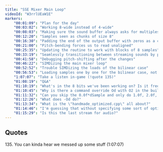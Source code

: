 ```yaml
---
title: "SSE Mixer Main Loop"
videoId: "W3rrlUEaW1E"
markers:
    "00:01:09": "Plan for the day"
    "00:03:02": "Working 8-wide instead of 4-wide"
    "00:08:03": "Making sure the sound buffer always asks for multiples of 8 samples"
    "00:12:20": "Samples seen as chunks of size 8"
    "00:16:30": "Padding the end of the output buffer with zeros as a consequence of working with blocks of samples"
    "00:21:00": "Pitch-bending forces us to read unaligned"
    "00:25:35": "Updating the routine to work with blocks of 8 samples"
    "00:33:19": "Seamlessly transitioning between streaming sounds by padding them with subsequent sounds up to 8 samples past their end"
    "00:41:58": "Debugging pitch-shifting after the changes"
    "00:46:22": "SIMDizing the main mixer loop"
    "00:52:52": "Trouble SIMDizing the loads of the bilinear case"
    "00:56:53": "Loading samples one by one for the bilinear case, not by blocks of eight samples"
    "1:07:07": "Take a listen in-game (!quote 135)"
    "01:08:19": "Q&A"
    "01:10:19": "What's in the 8 bits we've been working on? Is it frequency and volume?"
    "01:10:45": "Why is there a command override Od with O2 in the build output?"
    "01:11:32": "Can you skip the 0.0f*dSample and only do 1.0f, 2.0f, 3.0f ?"
    "01:12:26": "What does -Od do?"
    "01:13:34": "What is the \"handmade_optimized.cpp\" all about?"
    "01:14:46": "I'm guessing that without specifying some sort of optimization flag, there will still be some optimizations done, which you want to explicitly not do?"
    "01:15:29": "Is this the last stream for audio?"
---
```


## Quotes

135\. You can kinda hear we messed up some stuff (1:07:07)
